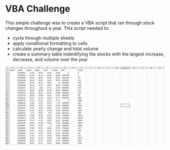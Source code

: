 # VBA Challenge

This simple challenge was to create a VBA script that ran through stock changes throughout a year. This script needed to:

+ cycle through multiple sheets
+ apply conditional formatting to cells
+ calculate yearly change and total volume
+ create a summary table indentifying the stocks with the largest increase, decrease, and volume over the year

![Before](Images/Before.PNG)
